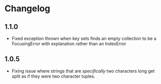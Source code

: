 # Changelog

## 1.1.0
- Fixed exception thrown when key sets finds an empty collection to be a FocusingError with explanation rather than an IndexError

## 1.0.5
- Fixing issue where strings that are _specifically_ two characters long get split as if they were two character tuples.
